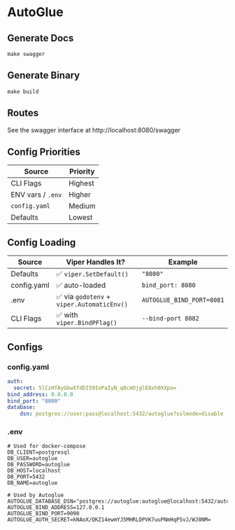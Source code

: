 # AutoGlue

## Generate Docs
```shell
make swagger
```

## Generate Binary
```shell
make build
```
## Routes
See the swagger interface at http://localhost:8080/swagger

## Config Priorities
| Source            | Priority |
|-------------------|----------|
| CLI Flags         | Highest  |
| ENV vars / `.env` | Higher   |
| `config.yaml`     | Medium   |
| Defaults          | Lowest   |


## Config Loading
| Source      | Viper Handles It?                         | Example                   |
| ----------- | ----------------------------------------- | ------------------------- |
| Defaults    | ✅ `viper.SetDefault()`                    | `"8080"`                  |
| config.yaml | ✅ auto-loaded                             | `bind_port: 8080`         |
| .env        | ✅ via `godotenv` + `viper.AutomaticEnv()` | `AUTOGLUE_BIND_PORT=8081` |
| CLI Flags   | ✅ with `viper.BindPFlag()`                | `--bind-port 8082`        |

## Configs
### config.yaml
```yaml
auth:
  secret: 5lCzHfAyGbwXfdDI59IoPaIyN_q0cmOjglE8xh0XXpo=
bind_address: 0.0.0.0
bind_port: "8080"
database:
    dsn: postgres://user:pass@localhost:5432/autoglue?sslmode=disable

```

### .env
```shell
# Used for docker-compose
DB_CLIENT=postgresql
DB_USER=autoglue
DB_PASSWORD=autoglue
DB_HOST=localhost
DB_PORT=5432
DB_NAME=autoglue

# Used by Autoglue
AUTOGLUE_DATABASE_DSN="postgres://autoglue:autoglue@localhost:5432/autoglue"
AUTOGLUE_BIND_ADDRESS=127.0.0.1
AUTOGLUE_BIND_PORT=9090
AUTOGLUE_AUTH_SECRET=kNAoX/QKZ14ewmYJ5MHRLDPVK7uuPNmHqP5vJ/WJ8NM=
```